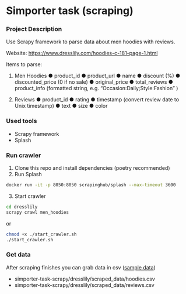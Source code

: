 # Simporter task (scraping)

### Project Description

Use Scrapy framework to parse data about men hoodies with reviews.

Website: https://www.dresslily.com/hoodies-c-181-page-1.html

Items to parse:

1. Men Hoodies
    ● product_id
    ● product_url
    ● name
    ● discount (%)
    ● discounted_price (0 if no sale)
    ● original_price
    ● total_reviews
    ● product_info (formatted string, e.g. “Occasion:Daily;Style:Fashion” )

2. Reviews
    ● product_id
    ● rating
    ● timestamp (convert review date to Unix timestamp)
    ● text
    ● size
    ● color

### Used tools
- Scrapy framework
- Splash

### Run crawler
1. Clone this repo and install dependencies (poetry recommended)
2. Run Splash
```sh
docker run -it -p 8050:8050 scrapinghub/splash --max-timeout 3600
```
3. Start crawler
```sh
cd dresslily
scrapy crawl men_hoodies
```
or
```sh
chmod +x ./start_crawler.sh
./start_crawler.sh
```

### Get data

After scraping finishes you can grab data in csv ([sample data](dresslily/scraped_data/))
- simporter-task-scrapy/dresslily/scraped_data/hoodies.csv
- simporter-task-scrapy/dresslily/scraped_data/reviews.csv
